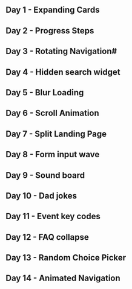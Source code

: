 ## Day 1 - Expanding Cards
## Day 2 - Progress Steps
## Day 3 - Rotating Navigation#
## Day 4 - Hidden search widget
## Day 5 - Blur Loading
## Day 6 - Scroll Animation
## Day 7 - Split Landing Page
## Day 8 - Form input wave
## Day 9 - Sound board
## Day 10 - Dad jokes
## Day 11 - Event key codes
## Day 12 - FAQ collapse
## Day 13 - Random Choice Picker
## Day 14 - Animated Navigation